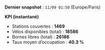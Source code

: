 **Dernier snapshot** : `11/09 01:50` (Europe/Paris)

**KPI (instantané)**

- Stations couvertes : **1469**
- Vélos disponibles (total) : **18586**
- Bornes libres (total) : **26186**
- Taux moyen d’occupation : **40.3 %**
